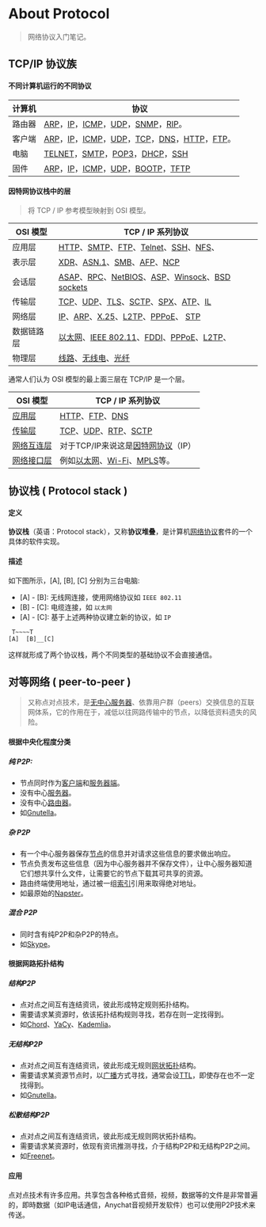 
# About Protocol
> 网络协议入门笔记。<br/>

## TCP/IP 协议族

#### 不同计算机运行的不同协议

| 计算机 | 协议                                                         |
| ------ | ------------------------------------------------------------ |
| 路由器 | [ARP](https://zh.wikipedia.org/wiki/ARP)，[IP](https://zh.wikipedia.org/wiki/IP)，[ICMP](https://zh.wikipedia.org/wiki/ICMP)，[UDP](https://zh.wikipedia.org/wiki/%E7%94%A8%E6%88%B7%E6%95%B0%E6%8D%AE%E6%8A%A5%E5%8D%8F%E8%AE%AE)，[SNMP](https://zh.wikipedia.org/wiki/SNMP)，[RIP](https://zh.wikipedia.org/wiki/%E8%B7%AF%E7%94%B1%E4%BF%A1%E6%81%AF%E5%8D%94%E8%AD%B0)。 |
| 客户端 | [ARP](https://zh.wikipedia.org/wiki/ARP)，[IP](https://zh.wikipedia.org/wiki/IP)，[ICMP](https://zh.wikipedia.org/wiki/ICMP)，[UDP](https://zh.wikipedia.org/wiki/%E7%94%A8%E6%88%B7%E6%95%B0%E6%8D%AE%E6%8A%A5%E5%8D%8F%E8%AE%AE)，[TCP](https://zh.wikipedia.org/wiki/%E4%BC%A0%E8%BE%93%E6%8E%A7%E5%88%B6%E5%8D%8F%E8%AE%AE)，[DNS](https://zh.wikipedia.org/wiki/DNS)，[HTTP](https://zh.wikipedia.org/wiki/HTTP)，[FTP](https://zh.wikipedia.org/wiki/FTP)。 |
| 电脑   | [TELNET](https://zh.wikipedia.org/wiki/TELNET)，[SMTP](https://zh.wikipedia.org/wiki/SMTP)，[POP3](https://zh.wikipedia.org/wiki/POP3)，[DHCP](https://zh.wikipedia.org/wiki/DHCP)，[SSH](https://zh.wikipedia.org/wiki/SSH) |
| 固件   | [ARP](https://zh.wikipedia.org/wiki/ARP)，[IP](https://zh.wikipedia.org/wiki/IP)，[ICMP](https://zh.wikipedia.org/wiki/ICMP)，[UDP](https://zh.wikipedia.org/wiki/%E7%94%A8%E6%88%B7%E6%95%B0%E6%8D%AE%E6%8A%A5%E5%8D%8F%E8%AE%AE)，[BOOTP](https://zh.wikipedia.org/w/index.php?title=BOOT&action=edit&redlink=1)，[TFTP](https://zh.wikipedia.org/wiki/TFTP) |


#### 因特网协议栈中的层
> 将 TCP / IP 参考模型映射到 OSI 模型。<br/>

| OSI 模型   | TCP / IP 系列协议                                            |
| ---------- | ------------------------------------------------------------ |
| 应用层     | [HTTP](https://zh.wikipedia.org/wiki/HTTP)、[SMTP](https://zh.wikipedia.org/wiki/SMTP)、[FTP](https://zh.wikipedia.org/wiki/FTP)、[Telnet](https://zh.wikipedia.org/wiki/Telnet)、[SSH](https://zh.wikipedia.org/wiki/SSH)、[NFS](https://zh.wikipedia.org/wiki/NFS)、 |
| 表示层     | [XDR](https://zh.wikipedia.org/w/index.php?title=External_Data_Representation&action=edit&redlink=1)、[ASN.1](https://zh.wikipedia.org/w/index.php?title=Abstract_Syntax_Notation_1&action=edit&redlink=1)、[SMB](https://zh.wikipedia.org/wiki/%E6%9C%8D%E5%8A%A1%E5%99%A8%E6%B6%88%E6%81%AF%E5%9D%97)、[AFP](https://zh.wikipedia.org/wiki/Apple_Filing_Protocol)、[NCP](https://zh.wikipedia.org/w/index.php?title=NetWare_Core_Protocol&action=edit&redlink=1) |
| 会话层     | [ASAP](https://zh.wikipedia.org/w/index.php?title=Aggregate_Server_Access_Protocol&action=edit&redlink=1)、[RPC](https://zh.wikipedia.org/w/index.php?title=Remote_procedure_call&action=edit&redlink=1)、[NetBIOS](https://zh.wikipedia.org/wiki/NetBIOS)、[ASP](https://zh.wikipedia.org/wiki/AppleTalk)、[Winsock](https://zh.wikipedia.org/wiki/Winsock)、[BSD sockets](https://zh.wikipedia.org/wiki/Berkeley_sockets) |
| 传输层     | [TCP](https://zh.wikipedia.org/wiki/%E4%BC%A0%E8%BE%93%E6%8E%A7%E5%88%B6%E5%8D%8F%E8%AE%AE)、[UDP](https://zh.wikipedia.org/wiki/User_Datagram_Protocol)、[TLS](https://zh.wikipedia.org/wiki/Transport_Layer_Security)、[SCTP](https://zh.wikipedia.org/wiki/%E6%B5%81%E6%8E%A7%E5%88%B6%E4%BC%A0%E8%BE%93%E5%8D%8F%E8%AE%AE)、[SPX](https://zh.wikipedia.org/wiki/Sequenced_packet_exchange)、[ATP](https://zh.wikipedia.org/wiki/AppleTalk)、[IL](https://zh.wikipedia.org/w/index.php?title=IL_Protocol&action=edit&redlink=1) |
| 网络层     | [IP](https://zh.wikipedia.org/wiki/%E7%BD%91%E9%99%85%E5%8D%8F%E8%AE%AE)、[ARP](https://zh.wikipedia.org/wiki/ARP)、[X.25](https://zh.wikipedia.org/wiki/X.25)、[L2TP](https://zh.wikipedia.org/wiki/%E7%AC%AC%E4%BA%8C%E5%B1%82%E9%9A%A7%E9%81%93%E5%8D%8F%E8%AE%AE)、[PPPoE](https://zh.wikipedia.org/wiki/PPPoE)、 [STP](https://zh.wikipedia.org/wiki/%E7%94%9F%E6%88%90%E6%A0%91%E5%8D%8F%E8%AE%AE) |
| 数据链路层 | [以太网](https://zh.wikipedia.org/wiki/%E4%BB%A5%E5%A4%AA%E7%BD%91)、[IEEE 802.11](https://zh.wikipedia.org/wiki/IEEE_802.11)、[FDDI](https://zh.wikipedia.org/wiki/FDDI)、[PPPoE](https://zh.wikipedia.org/wiki/PPPoE)、[L2TP](https://zh.wikipedia.org/wiki/%E7%AC%AC%E4%BA%8C%E5%B1%82%E9%9A%A7%E9%81%93%E5%8D%8F%E8%AE%AE)、 |
| 物理层     | [线路](https://zh.wikipedia.org/w/index.php?title=%E7%BA%BF%E8%B7%AF&action=edit&redlink=1)、[无线电](https://zh.wikipedia.org/wiki/%E6%97%A0%E7%BA%BF%E7%94%B5)、[光纤](https://zh.wikipedia.org/wiki/%E5%85%89%E7%BA%A4) |

通常人们认为 OSI 模型的最上面三层在 TCP/IP 是一个层。  

| OSI 模型        | TCP / IP 系列协议                                            |
| --------------- | ------------------------------------------------------------ |
| [应用层][2]     | [HTTP](https://zh.wikipedia.org/wiki/HTTP)、[FTP](https://zh.wikipedia.org/wiki/FTP)、[DNS](https://zh.wikipedia.org/wiki/DNS) |
| [传输层][2]     | [TCP](https://zh.wikipedia.org/wiki/%E4%BC%A0%E8%BE%93%E6%8E%A7%E5%88%B6%E5%8D%8F%E8%AE%AE)、[UDP](https://zh.wikipedia.org/wiki/UDP)、[RTP](https://zh.wikipedia.org/wiki/RTP)、[SCTP](https://zh.wikipedia.org/wiki/SCTP) |
| [网络互连层][3] | 对于TCP/IP来说这是[因特网协议](https://zh.wikipedia.org/wiki/%E5%9B%A0%E7%89%B9%E7%BD%91%E5%8D%8F%E8%AE%AE)（IP） |
| [网络接口层][4] | 例如[以太网](https://zh.wikipedia.org/wiki/%E4%BB%A5%E5%A4%AA%E7%BD%91)、[Wi-Fi](https://zh.wikipedia.org/wiki/Wi-Fi)、[MPLS](https://zh.wikipedia.org/wiki/MPLS)等。 |

## 协议栈 ( Protocol stack )

#### 定义
**协议栈**（英语：Protocol stack），又称**协议堆叠**，是计算机[网络协议](https://zh.wikipedia.org/wiki/%E7%BD%91%E7%BB%9C%E5%8D%8F%E8%AE%AE)套件的一个具体的软件实现。  

#### 描述
如下图所示，[A], [B], [C] 分别为三台电脑:  
+ [A] - [B]: 无线网连接，使用网络协议如 `IEEE 802.11`
+ [B] - [C]: 电缆连接，如 `以太网`
+ [A] - [C]: 基于上述两种协议建立新的协议，如 `IP`  

```
 T~~~~T
[A]  [B]__[C]
```

这样就形成了两个协议栈，两个不同类型的基础协议不会直接通信。  

## 对等网络 ( peer-to-peer )

> 又称点对点技术，是[无中心服务器](https://zh.wikipedia.org/wiki/%E5%8E%BB%E4%B8%AD%E5%BF%83%E5%8C%96)、依靠用户群（peers）交换信息的互联网体系，它的作用在于，减低以往网路传输中的节点，以降低资料遗失的风险。



#### 根据中央化程度分类

##### 纯 P2P:

- 节点同时作为[客户端](https://zh.wikipedia.org/wiki/%E5%AE%A2%E6%88%B7%E7%AB%AF)和[服务器端](https://zh.wikipedia.org/wiki/%E6%9C%8D%E5%8A%A1%E5%99%A8%E7%AB%AF)。
- 没有中心[服务器](https://zh.wikipedia.org/wiki/%E6%9C%8D%E5%8A%A1%E5%99%A8)。
- 没有中心[路由器](https://zh.wikipedia.org/wiki/%E8%B7%AF%E7%94%B1%E5%99%A8)。
- 如[Gnutella](https://zh.wikipedia.org/wiki/Gnutella)。  

##### 杂 P2P

- 有一个中心服务器保存[节点](https://zh.wikipedia.org/wiki/%E8%8A%82%E7%82%B9)的信息并对请求这些信息的要求做出响应。
- 节点负责发布这些信息（因为中心服务器并不保存文件），让中心服务器知道它们想共享什么文件，让需要它的节点下载其可共享的资源。
- 路由终端使用地址，通过被一组[索引](https://zh.wikipedia.org/wiki/%E7%B4%A2%E5%BC%95)引用来取得绝对地址。
- 如最原始的[Napster](https://zh.wikipedia.org/wiki/Napster)。  

##### 混合 P2P

- 同时含有纯P2P和杂P2P的特点。
- 如[Skype](https://zh.wikipedia.org/wiki/Skype)。



#### 根据网路拓扑结构

##### 结构P2P

- 点对点之间互有连结资讯，彼此形成特定规则拓扑结构。
- 需要请求某资源时，依该拓扑结构规则寻找，若存在则一定找得到。
- 如[Chord](https://zh.wikipedia.org/w/index.php?title=Chord&action=edit&redlink=1)、[YaCy](https://zh.wikipedia.org/wiki/YaCy)、[Kademlia](https://zh.wikipedia.org/wiki/Kademlia)。  

##### 无结构P2P

- 点对点之间互有连结资讯，彼此形成无规则[网状拓扑](https://zh.wikipedia.org/wiki/%E7%BD%91%E7%BB%9C%E6%8B%93%E6%89%91)结构。
- 需要请求某资源节点时，以[广播](https://zh.wikipedia.org/wiki/%E5%B9%BF%E6%92%AD)方式寻找，通常会设[TTL](https://zh.wikipedia.org/wiki/%E5%AD%98%E6%B4%BB%E6%99%82%E9%96%93)，即使存在也不一定找得到。
- 如[Gnutella](https://zh.wikipedia.org/wiki/Gnutella)。  

##### 松散结构P2P

- 点对点之间互有连结资讯，彼此形成无规则网状拓扑结构。
- 需要请求某资源时，依现有资讯推测寻找，介于结构P2P和无结构P2P之间。
- 如[Freenet](https://zh.wikipedia.org/wiki/Freenet)。  



#### 应用

点对点技术有许多应用。共享包含各种格式音频，视频，数据等的文件是非常普遍的，即時数据（如IP电话通信，Anychat音视频开发软件）也可以使用P2P技术来传送。


[1]: https://en.wikipedia.org/wiki/Category:Application_layer_protocols
[2]: https://en.wikipedia.org/wiki/Category:Transport_layer_protocols
[3]: https://en.wikipedia.org/wiki/Category:Internet_layer_protocols
[4]: https://en.wikipedia.org/wiki/Category:Link_protocols

